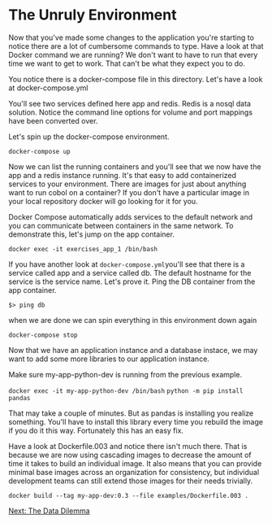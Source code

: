 # The Unruly Environment


Now that you've made some changes to the application you're starting to notice there are a lot of cumbersome commands to type. Have a look at that Docker command we are running? We don't want to have to run that every time we want to get to work. That can't be what they expect you to do.

You notice there is a docker-compose file in this directory.  Let's have a look at docker-compose.yml

You'll see two services defined here app and redis. Redis is a nosql data solution.  Notice the command line options for volume and port mappings have been converted over.

Let's spin up the docker-compose environment.

`docker-compose up`

Now we can list the running containers and you'll see that we now have the app and a redis instance running. It's that easy to add containerized services to your environment. There are images for just about anything want to run cobol on a container? If you don't have a particular image in your local repository docker will go looking for it for you.

Docker Compose automatically adds services to the default network and you can communicate between containers in the same network. To demonstrate this, let's jump on the app container.

`docker exec -it exercises_app_1 /bin/bash`

If you have another look at `docker-compose.yml`you'll see that there is a service called app and a service called db. The default hostname for the service is the service name. Let's prove it. Ping the DB container from the app container.  

`$> ping db`

when we are done we can spin everything in this environment down again

`docker-compose stop`

Now that we have an application instance and a database instace, we may want to add some more libraries to our application instance.

Make sure my-app-python-dev is running from the previous example.

`docker exec -it my-app-python-dev /bin/bash`
`python -m pip install pandas`

That may take a couple of minutes. But as pandas is installing you realize something. You'll have to install this library every time you rebuild the image if you do it this way. Fortunately this has an easy fix.

Have a look at Dockerfile.003 and notice there isn't much there. That is because we are now using cascading images to decrease the amount of time it takes to build an individual image. It also means that you can provide minimal base images across an organization for consistency, but individual development teams can still extend those images for their needs trivially.

`docker build --tag my-app-dev:0.3 --file examples/Dockerfile.003 .`


[Next: The Data Dilemma](004_the_data_dilemma.md)
